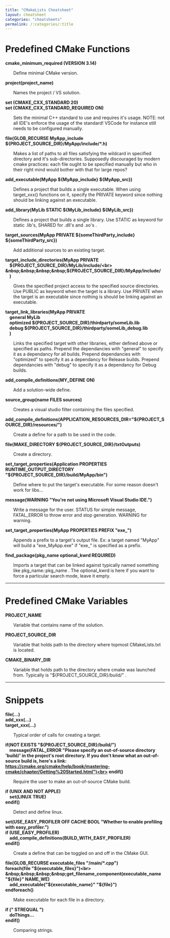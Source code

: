 ```yaml
---
title: "CMakeLists Cheatsheet"
layout: cheatsheet
categories: "cheatsheets"
permalink: /:categories/:title
---
```


# Predefined CMake Functions

<strong>cmake_minimum_required (VERSION 3.14)</strong>
<p style="margin-left:5%;">Define minimal CMake version.</p>

<strong>project(project_name)</strong>
<p style="margin-left:5%;">Names the project / VS solution.</p>

<strong>set (CMAKE_CXX_STANDARD 20)<br>
set (CMAKE_CXX_STANDARD_REQUIRED ON)</strong>
<p style="margin-left:5%;">Sets the minimal C++ standard to use and requires it's usage. NOTE: not all IDE's enforce the usage of the standard! VSCode for instance still needs to be configured manually.</p>

<strong>file(GLOB_RECURSE MyApp_include ${PROJECT_SOURCE_DIR}/MyApp/include/*.h)</strong>
<p style="margin-left:5%;">Makes a list of paths to all files satisfying the wildcard in specified directory and it's sub-directories. Supposedly discouraged by modern cmake practices: each file ought to be specified manually but who in their right mind would bother with that for large repos?</p>

<strong>add_executable(MyApp ${MyApp_include} ${MyApp_src})</strong>
<p style="margin-left:5%;">Defines a project that builds a single executable. When using target_xxx() functions on it, specify the PRIVATE keyword since nothing should be linking against an executable.</p>

<strong>add_library(MyLib STATIC ${MyLib_include} ${MyLib_src})</strong>
<p style="margin-left:5%;">Defines a project that builds a single library. Use STATIC as keyword for static .lib's, SHARED for .dll's and .so's .</p>

<strong>target_sources(MyApp PRIVATE ${someThirdParty_include} ${someThirdParty_src})</strong>
<p style="margin-left:5%;">Add additional sources to an existing target.</p>

<strong>target_include_directories(MyApp PRIVATE<br>
&nbsp;&nbsp;&nbsp;&nbsp;${PROJECT_SOURCE_DIR}/MyLib/include/<br>
&nbsp;&nbsp;&nbsp;&nbsp;${PROJECT_SOURCE_DIR}/MyApp/include/<br>
&nbsp;&nbsp;&nbsp;&nbsp;)</strong>
<p style="margin-left:5%;">Gives the specified project access to the specified source directories. Use PUBLIC as keyword when the target is a library. Use PRIVATE when the target is an executable since nothing is should be linking against an executable.</p>

<strong>target_link_libraries(MyApp PRIVATE<br>
&nbsp;&nbsp;&nbsp;&nbsp;general MyLib<br>
&nbsp;&nbsp;&nbsp;&nbsp;optimized ${PROJECT_SOURCE_DIR}/thirdparty/someLib.lib<br>
&nbsp;&nbsp;&nbsp;&nbsp;debug ${PROJECT_SOURCE_DIR}/thirdparty/someLib_debug.lib<br>
&nbsp;&nbsp;&nbsp;&nbsp;)</strong>
<p style="margin-left:5%;">Links the specified target with other libraries, either defined above or specified as paths. Prepend the dependancies with "general" to specify it as a dependancy for all builds. Prepend dependancies with "optimized" to specify it as a dependancy for Release builds. Prepend dependancies with "debug" to specify it as a dependancy for Debug builds.</p>

<strong>add_compile_definitions(MY_DEFINE ON)</strong>
<p style="margin-left:5%;">Add a solution-wide define.</p>

<strong>source_group(name FILES sources)</strong>
<p style="margin-left:5%;">Creates a visual studio filter containing the files specified.</p>

<strong>add_compile_definitions(APPLICATION_RESOURCES_DIR="${PROJECT_SOURCE_DIR}/resources/")</strong>
<p style="margin-left:5%;">Create a define for a path to be used in the code.</p>

<strong>file(MAKE_DIRECTORY ${PROJECT_SOURCE_DIR}/txtOutputs)</strong>
<p style="margin-left:5%;">Create a directory.</p>

<strong>set_target_properties(Application PROPERTIES RUNTIME_OUTPUT_DIRECTORY "${PROJECT_SOURCE_DIR}/build/MyApp/bin")</strong>
<p style="margin-left:5%;">Define where to put the target's executable. For some reason doesn't work for libs...</p>

<strong>message(WARNING "You're not using Microsoft Visual Studio IDE.")</strong>
<p style="margin-left:5%;">Write a message for the user. STATUS for simple message, FATAL_ERROR to throw error and stop generation. WARNING for warning.</p>

<strong>set_target_properties(MyApp PROPERTIES PREFIX "exe_")</strong>
<p style="margin-left:5%;">Appends a prefix to a target's output file. Ex: a target named "MyApp" will build a "exe_MyApp.exe" if "exe_" is specified as a prefix.</p>

<strong>find_package(pkg_name optional_kwrd REQUIRED)</strong>
<p style="margin-left:5%;">Imports a target that can be linked against typically named something like pkg_name::pkg_name . The optional_kwrd is here if you want to force a particular search mode, leave it empty.</p>

-----
# Predefined CMake Variables

<strong>PROJECT_NAME</strong>
<p style="margin-left:5%;">Variable that contains name of the solution.</p>

<strong>PROJECT_SOURCE_DIR</strong>
<p style="margin-left:5%;">Variable that holds path to the directory where topmost CMakeLists.txt is located.</p>

<strong>CMAKE_BINARY_DIR</strong>
<p style="margin-left:5%;">Variable that holds path to the directory where cmake was launched from. Typically is "${PROJECT_SOURCE_DIR}/build/" .</p>

-----
# Snippets

<strong>file(...)<br>
add_xxx(...)<br>
target_xxx(...)</strong>
<p style="margin-left:5%;">Typical order of calls for creating a target.</p>

<strong>if(NOT EXISTS "${PROJECT_SOURCE_DIR}/build/")<br>
&nbsp;&nbsp;&nbsp;&nbsp;message(FATAL_ERROR "Please specify an out-of-source directory 'build/' in the project's root directory. If you don't know what an out-of-source build is, here's a link: https://cmake.org/cmake/help/book/mastering-cmake/chapter/Getting%20Started.html")<br>
endif()</strong>
<p style="margin-left:5%;">Require the user to make an out-of-source CMake build.</p>

<strong>if (UNIX AND NOT APPLE)<br>
&nbsp;&nbsp;&nbsp;&nbsp;set(LINUX TRUE)<br>
endif()</strong>
<p style="margin-left:5%;">Detect and define linux.</p>

<strong>set(USE_EASY_PROFILER OFF CACHE BOOL "Whether to enable profiling with easy_profiler.")<br>
if (USE_EASY_PROFILER)<br>
&nbsp;&nbsp;&nbsp;&nbsp;add_compile_definitions(BUILD_WITH_EASY_PROFILER)<br>
endif()</strong>
<p style="margin-left:5%;">Create a define that can be toggled on and off in the CMake GUI.</p>

<strong>file(GLOB_RECURSE executable_files "/main/*.cpp")<br>
foreach(file "${executable_files}")<br>
&nbsp;&nbsp;&nbsp;&nbsp;get_filename_component(executable_name "${file}" NAME_WE)<br>
&nbsp;&nbsp;&nbsp;&nbsp;add_executable("${executable_name}" "${file}")<br>
endforeach()</strong>
<p style="margin-left:5%;">Make executable for each file in a directory.</p>

<strong>if ("<str0> STREQUAL <str1>")<br>
&nbsp;&nbsp;&nbsp;&nbsp;doThings...<br>
endif()</strong>
<p style="margin-left:5%;">Comparing strings.</p>
